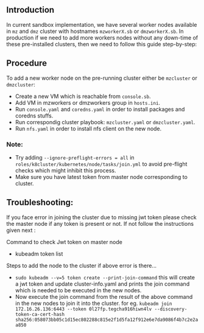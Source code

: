 ## Introduction

In current sandbox implementation, we have several worker nodes available in ```mz``` and ```dmz``` cluster with hostnames ```mzworkerX.sb``` or ```dmzworkerX.sb```. In production if we need to add more workers nodes without any down-time of these pre-installed clusters, then we need to follow this guide step-by-step: 
## Procedure

To add a new worker node on the pre-running cluster either be ```mzcluster``` or ```dmzcluster```:
- Create a new VM which is reachable from ```console.sb```.
- Add VM in mzworkers or dmzworkers group in ```hosts.ini```.
- Run ```console.yaml``` and ```coredns.yaml``` in order to install packages and coredns stuffs.
- Run correspondig cluster playbook: ```mzcluster.yaml``` or ```dmzcluster.yaml```.
- Run ```nfs.yaml``` in order to install nfs client on the new node.

### Note:
- Try adding ```--ignore-preflight-errors = all``` in ```roles/k8cluster/kubernetes/node/tasks/join.yml``` to avoid pre-flight checks which might inhibit this process.
- Make sure you have latest token from master node corresponding to cluster.


## Troubleshooting:

If you face error in joining the cluster due to missing jwt token please check the master node if any token is present or not. If not follow the instructions given next :

Command to check Jwt token on master node
- kubeadm token list

Steps to add the node to the cluster if above error is there...
- ```sudo kubeadm --v=5 token create --print-join-command``` this will create a jwt token and update cluster-info.yaml and prints the join command which is needed to be executed in the new nodes.
- Now execute the join command from the result of the above command in the new nodes to join it into the cluster. for eg. ```kubeadm join 172.16.26.136:6443 --token 0l27fp.tegcha916hiwn4lv --discovery-token-ca-cert-hash sha256:058073bb05c1d15ec802288c815e2f1d5fa12f912e6e7da9086f4b7c2e2aa850```

